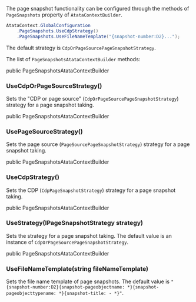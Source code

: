 The page snapshot functionality can be configured through the methods of `PageSnapshots` property of `AtataContextBuilder`.

```cs
AtataContext.GlobalConfiguration
    .PageSnapshots.UseCdpStrategy()
    .PageSnapshots.UseFileNameTemplate("{snapshot-number:D2}...");
```

The default strategy is `CdpOrPageSourcePageSnapshotStrategy`.

The list of `PageSnapshotsAtataContextBuilder` methods:

<div class="member">
    <span class="head"><span class="keyword">public</span> <span class="type">PageSnapshotsAtataContextBuilder</span></span>
    <h3><span class="body">UseCdpOrPageSourceStrategy()</span></h3>
</div>

Sets the "CDP or page source" (`CdpOrPageSourcePageSnapshotStrategy`) strategy for a page snapshot taking.

<div class="member">
    <span class="head"><span class="keyword">public</span> <span class="type">PageSnapshotsAtataContextBuilder</span></span>
    <h3><span class="body">UsePageSourceStrategy()</span></h3>
</div>

Sets the page source (`PageSourcePageSnapshotStrategy`) strategy for a page snapshot taking.

<div class="member">
    <span class="head"><span class="keyword">public</span> <span class="type">PageSnapshotsAtataContextBuilder</span></span>
    <h3><span class="body">UseCdpStrategy()</span></h3>
</div>

Sets the CDP (`CdpPageSnapshotStrategy`) strategy for a page snapshot taking.

<div class="member">
    <span class="head"><span class="keyword">public</span> <span class="type">PageSnapshotsAtataContextBuilder</span></span>
    <h3><span class="body">UseStrategy(<span class="type">IPageSnapshotStrategy</span> strategy)</span></h3>
</div>

Sets the strategy for a page snapshot taking.
The default value is an instance of `CdpOrPageSourcePageSnapshotStrategy`.

<div class="member">
    <span class="head"><span class="keyword">public</span> <span class="type">PageSnapshotsAtataContextBuilder</span></span>
    <h3><span class="body">UseFileNameTemplate(<span class="keyword">string</span> fileNameTemplate)</span></h3>
</div>

Sets the file name template of page snapshots.
The default value is `"{snapshot-number:D2}{snapshot-pageobjectname: *}{snapshot-pageobjecttypename: *}{snapshot-title: - *}"`.
